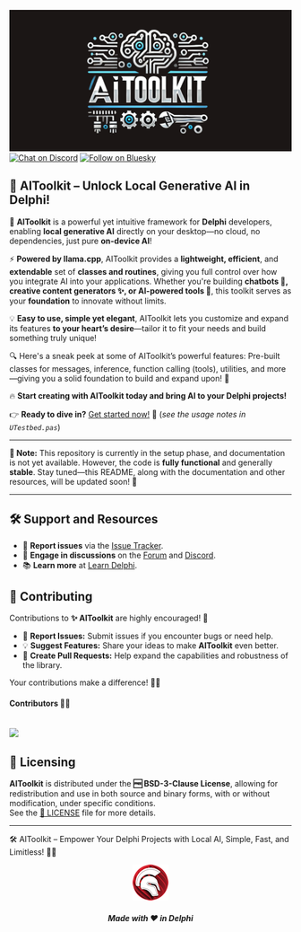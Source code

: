 ![AIToolkit](media/aitoolkit.png)  
[![Chat on Discord](https://img.shields.io/discord/754884471324672040?style=for-the-badge)](https://discord.gg/tPWjMwK)
[![Follow on Bluesky](https://img.shields.io/badge/Bluesky-tinyBigGAMES-blue?style=for-the-badge&logo=bluesky)](https://bsky.app/profile/tinybiggames.com)  

## 🚀 AIToolkit – Unlock Local Generative AI in Delphi!

🔹 **AIToolkit** is a powerful yet intuitive framework for **Delphi** developers, enabling **local generative AI** directly on your desktop—no cloud, no dependencies, just pure **on-device AI**!  

⚡ **Powered by llama.cpp**, AIToolkit provides a **lightweight, efficient**, and **extendable** set of **classes and routines**, giving you full control over how you integrate AI into your applications. Whether you're building **chatbots 🤖, creative content generators ✨, or AI-powered tools 🔧**, this toolkit serves as your **foundation** to innovate without limits.  

💡 **Easy to use, simple yet elegant**, AIToolkit lets you customize and expand its features **to your heart’s desire**—tailor it to fit your needs and build something truly unique!  

🔍 Here's a sneak peek at some of AIToolkit’s powerful features: Pre-built classes for messages, inference, function calling (tools), utilities, and more—giving you a solid foundation to build and expand upon! 🚀

🔥 **Start creating with AIToolkit today and bring AI to your Delphi projects!**  

👉 **Ready to dive in?** [Get started now!](https://github.com/tinyBigGAMES/AIToolkit/archive/refs/heads/main.zip) 🚀 (*see the usage notes in `UTestbed.pas`*)

---

**🚧 Note:** This repository is currently in the setup phase, and documentation is not yet available. However, the code is **fully functional** and generally **stable**. Stay tuned—this README, along with the documentation and other resources, will be updated soon! 🚀

---

## 🛠️ Support and Resources

- 🐞 **Report issues** via the [Issue Tracker](https://github.com/tinyBigGAMES/AIToolkit/issues).
- 💬 **Engage in discussions** on the [Forum](https://github.com/tinyBigGAMES/AIToolkit/discussions) and [Discord](https://discord.gg/tPWjMwK).
- 📚 **Learn more** at [Learn Delphi](https://learndelphi.org).

## 🤝 Contributing  

Contributions to **✨ AIToolkit** are highly encouraged! 🌟  
- 🐛 **Report Issues:** Submit issues if you encounter bugs or need help.  
- 💡 **Suggest Features:** Share your ideas to make **AIToolkit** even better.  
- 🔧 **Create Pull Requests:** Help expand the capabilities and robustness of the library.  

Your contributions make a difference! 🙌✨

#### Contributors 👥🤝
<br/>

<a href="https://github.com/tinyBigGAMES/AIToolkit/graphs/contributors">
  <img src="https://contrib.rocks/image?repo=tinyBigGAMES/AIToolkit&max=250&columns=10&anon=1" />
</a>

## 📜 Licensing

**AIToolkit** is distributed under the **🆓 BSD-3-Clause License**, allowing for redistribution and use in both source and binary forms, with or without modification, under specific conditions.  
See the [📜 LICENSE](https://github.com/tinyBigGAMES/AIToolkit?tab=BSD-3-Clause-1-ov-file#BSD-3-Clause-1-ov-file) file for more details.

---

🛠️ AIToolkit – Empower Your Delphi Projects with Local AI, Simple, Fast, and Limitless! 🚀🤖

<p align="center">
<img src="media/delphi.png" alt="Delphi">
</p>
<h5 align="center">
  
Made with ❤️ in Delphi  
